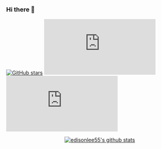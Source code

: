 ### Hi there 👋

[![GitHub stars](https://img.shields.io/github/stars/Naereen/StrapDown.js.svg?style=social&label=Star&maxAge=2592000)](https://GitHub.com/Naereen/StrapDown.js/stargazers/)
[![GitHub stars](https://badgen.net/github/stars/Naereen/Strapdown.js)](https://GitHub.com/Naereen/StrapDown.js/stargazers/)
[![GitHub stars](https://badgen.net/github/stars/Naereen/Strapdown.js)](https://GitHub.com/Naereen)

<p align="center">
  <a href="https://github.com/Hebin-zhang"><img src="https://github-readme-stats.vercel.app/api?username=edisonlee55&hide_border=true&show_icons=true" alt="edisonlee55's github stats"></a>
</p>

